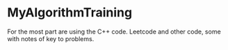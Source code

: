 # MyAlgorithmTraining
For the most part are using the C++ code.
Leetcode and other code, some with notes of key to problems.
